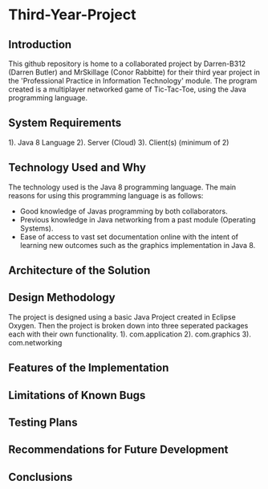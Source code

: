 # Third-Year-Project

## Introduction

This github repository is home to a collaborated project by Darren-B312 (Darren Butler) and MrSkillage (Conor Rabbitte) for their third year project in the 'Professional Practice in Information Technology' module.
The program created is a multiplayer networked game of Tic-Tac-Toe, using the Java programming language. 

## System Requirements

1). Java 8 Language
2). Server (Cloud)
3). Client(s) (minimum of 2)

## Technology Used and Why

The technology used is the Java 8 programming language.  The main reasons for using this programming language is as follows:
- Good knowledge of Javas programming by both collaborators.
- Previous knowledge in Java networking from a past module (Operating Systems).
- Ease of access to vast set documentation online with the intent of learning new outcomes such as the graphics implementation in Java 8.

## Architecture of the Solution

## Design Methodology

The project is designed using a basic Java Project created in Eclipse Oxygen. Then the project is broken down into three seperated packages each with their own functionality. 
1). com.application
2). com.graphics
3). com.networking

## Features of the Implementation

## Limitations of Known Bugs

## Testing Plans

## Recommendations for Future Development

## Conclusions
